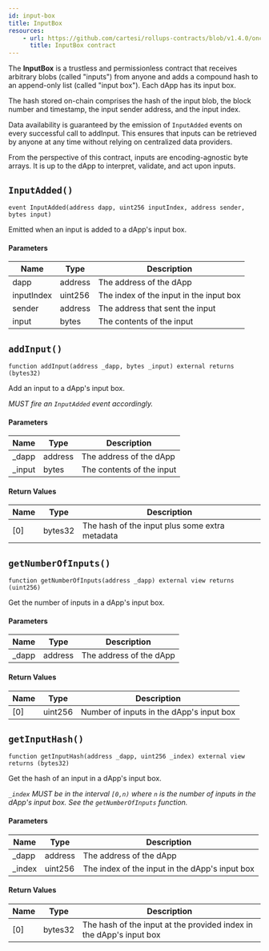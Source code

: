 ```yaml
---
id: input-box
title: InputBox
resources:
    - url: https://github.com/cartesi/rollups-contracts/blob/v1.4.0/onchain/rollups/contracts/inputs/InputBox.sol
      title: InputBox contract
---
```


The **InputBox** is a trustless and permissionless contract that receives arbitrary blobs (called "inputs") from anyone and adds a compound hash to an append-only list (called "input box"). Each dApp has its input box.

The hash stored on-chain comprises the hash of the input blob, the block number and timestamp, the input sender address, and the input index.

Data availability is guaranteed by the emission of `InputAdded` events on every successful call to addInput. This ensures that inputs can be retrieved by anyone at any time without relying on centralized data providers.

From the perspective of this contract, inputs are encoding-agnostic byte arrays. It is up to the dApp to interpret, validate, and act upon inputs.


## `InputAdded()`

```solidity
event InputAdded(address dapp, uint256 inputIndex, address sender, bytes input)
```

Emitted when an input is added to a dApp's input box.

#### Parameters

| Name            | Type    | Description                             |
| --------------- | ------- | --------------------------------------- |
| dapp            | address | The address of the dApp                 |
| inputIndex | uint256 | The index of the input in the input box |
| sender          | address | The address that sent the input         |
| input           | bytes   | The contents of the input               |

## `addInput()`

```solidity
function addInput(address _dapp, bytes _input) external returns (bytes32)
```

Add an input to a dApp's input box.

_MUST fire an `InputAdded` event accordingly._

#### Parameters

| Name    | Type    | Description               |
| ------- | ------- | ------------------------- |
| \_dapp  | address | The address of the dApp   |
| \_input | bytes   | The contents of the input |

#### Return Values

| Name | Type    | Description                                    |
| ---- | ------- | ---------------------------------------------- |
| [0]  | bytes32 | The hash of the input plus some extra metadata |

## `getNumberOfInputs()`

```solidity
function getNumberOfInputs(address _dapp) external view returns (uint256)
```

Get the number of inputs in a dApp's input box.

#### Parameters

| Name   | Type    | Description             |
| ------ | ------- | ----------------------- |
| \_dapp | address | The address of the dApp |

#### Return Values

| Name | Type    | Description                              |
| ---- | ------- | ---------------------------------------- |
| [0]  | uint256 | Number of inputs in the dApp's input box |

## `getInputHash()`

```solidity
function getInputHash(address _dapp, uint256 _index) external view returns (bytes32)
```

Get the hash of an input in a dApp's input box.

_`_index` MUST be in the interval `[0,n)` where `n` is the number of
inputs in the dApp's input box. See the `getNumberOfInputs` function._

#### Parameters

| Name    | Type    | Description                                    |
| ------- | ------- | ---------------------------------------------- |
| \_dapp  | address | The address of the dApp                        |
| \_index | uint256 | The index of the input in the dApp's input box |

#### Return Values

| Name | Type    | Description                                                         |
| ---- | ------- | ------------------------------------------------------------------- |
| [0]  | bytes32 | The hash of the input at the provided index in the dApp's input box |
